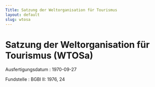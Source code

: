 ```yaml
---
Title: Satzung der Weltorganisation für Tourismus
layout: default
slug: wtosa
---
```


# Satzung der Weltorganisation für Tourismus (WTOSa)

Ausfertigungsdatum
:   1970-09-27

Fundstelle
:   BGBl II: 1976, 24

